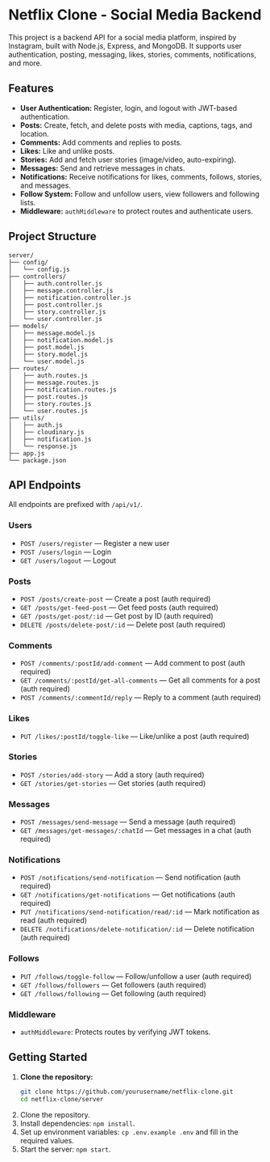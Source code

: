 # Netflix Clone - Social Media Backend

This project is a backend API for a social media platform, inspired by Instagram, built with Node.js, Express, and MongoDB. It supports user authentication, posting, messaging, likes, stories, comments, notifications, and more.

## Features

- **User Authentication:** Register, login, and logout with JWT-based authentication.
- **Posts:** Create, fetch, and delete posts with media, captions, tags, and location.
- **Comments:** Add comments and replies to posts.
- **Likes:** Like and unlike posts.
- **Stories:** Add and fetch user stories (image/video, auto-expiring).
- **Messages:** Send and retrieve messages in chats.
- **Notifications:** Receive notifications for likes, comments, follows, stories, and messages.
- **Follow System:** Follow and unfollow users, view followers and following lists.
- **Middleware:** `authMiddleware` to protect routes and authenticate users.

## Project Structure

```
server/
├── config/
│   └── config.js
├── controllers/
│   ├── auth.controller.js
│   ├── message.controller.js
│   ├── notification.controller.js
│   ├── post.controller.js
│   ├── story.controller.js
│   └── user.controller.js
├── models/
│   ├── message.model.js
│   ├── notification.model.js
│   ├── post.model.js
│   ├── story.model.js
│   └── user.model.js
├── routes/
│   ├── auth.routes.js
│   ├── message.routes.js
│   ├── notification.routes.js
│   ├── post.routes.js
│   ├── story.routes.js
│   └── user.routes.js
├── utils/
│   ├── auth.js
│   ├── cloudinary.js
│   ├── notification.js
│   └── response.js
├── app.js
└── package.json
```

## API Endpoints

All endpoints are prefixed with `/api/v1/`.

### Users

- `POST /users/register` — Register a new user
- `POST /users/login` — Login
- `GET /users/logout` — Logout

### Posts

- `POST /posts/create-post` — Create a post (auth required)
- `GET /posts/get-feed-post` — Get feed posts (auth required)
- `GET /posts/get-post/:id` — Get post by ID (auth required)
- `DELETE /posts/delete-post/:id` — Delete post (auth required)

### Comments

- `POST /comments/:postId/add-comment` — Add comment to post (auth required)
- `GET /comments/:postId/get-all-comments` — Get all comments for a post (auth required)
- `POST /comments/:commentId/reply` — Reply to a comment (auth required)

### Likes

- `PUT /likes/:postId/toggle-like` — Like/unlike a post (auth required)

### Stories

- `POST /stories/add-story` — Add a story (auth required)
- `GET /stories/get-stories` — Get stories (auth required)

### Messages

- `POST /messages/send-message` — Send a message (auth required)
- `GET /messages/get-messages/:chatId` — Get messages in a chat (auth required)

### Notifications

- `POST /notifications/send-notification` — Send notification (auth required)
- `GET /notifications/get-notifications` — Get notifications (auth required)
- `PUT /notifications/send-notification/read/:id` — Mark notification as read (auth required)
- `DELETE /notifications/delete-notification/:id` — Delete notification (auth required)

### Follows

- `PUT /follows/toggle-follow` — Follow/unfollow a user (auth required)
- `GET /follows/followers` — Get followers (auth required)
- `GET /follows/following` — Get following (auth required)

### Middleware

- `authMiddleware`: Protects routes by verifying JWT tokens.

## Getting Started

1. **Clone the repository:**
   ```sh
   git clone https://github.com/yourusername/netflix-clone.git
   cd netflix-clone/server
   ```
1. Clone the repository.
1. Install dependencies: `npm install`.
1. Set up environment variables: `cp .env.example .env` and fill in the required values.
1. Start the server: `npm start`.
